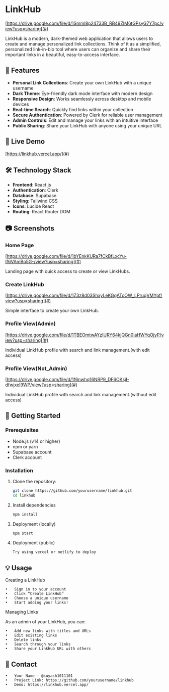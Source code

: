 # LinkHub
	
[https://drive.google.com/file/d/1SmmI8p24733B_RB49ZlM6tGPsyG7Y7pc/view?usp=sharing](#)

LinkHub is a modern, dark-themed web application that allows users to create and manage personalized link collections. Think of it as a simplified, personalized link-in-bio tool where users can organize and share their important links in a beautiful, easy-to-access interface.

## 🌟 Features

- **Personal Link Collections**: Create your own LinkHub with a unique username
- **Dark Theme**: Eye-friendly dark mode interface with modern design
- **Responsive Design**: Works seamlessly across desktop and mobile devices
- **Real-time Search**: Quickly find links within your collection
- **Secure Authentication**: Powered by Clerk for reliable user management
- **Admin Controls**: Edit and manage your links with an intuitive interface
- **Public Sharing**: Share your LinkHub with anyone using your unique URL

## 🚀 Live Demo

[https://linkhub.vercel.app/](#) 

## 🛠️ Technology Stack

- **Frontend**: React.js
- **Authentication**: Clerk
- **Database**: Supabase
- **Styling**: Tailwind CSS
- **Icons**: Lucide React
- **Routing**: React Router DOM

## 📷 Screenshots

### Home Page

[https://drive.google.com/file/d/1bYEnkKURa7fCkBfLxcYu-If6VAmBo5G-/view?usp=sharing](#)

Landing page with quick access to create or view LinkHubs.

### Create LinkHub

[https://drive.google.com/file/d/1Z3z8d03ShxyLeKGgAToOW_LPruqVMYpf/view?usp=sharing](#)

Simple interface to create your own LinkHub.

### Profile View(Admin)

[https://drive.google.com/file/d/1TBEOmtwAYzIURY64kjQGn0laHWYqOjyP/view?usp=sharing](#)

Individual LinkHub profile with search and link management.(with edit access)

### Profile View(Not_Admin)

[https://drive.google.com/file/d/1f6nwhq16NRP9_DF6OKsjI-dfwjxeI9WP/view?usp=sharing](#)

Individual LinkHub profile with search and link management.(without edit access)



## 🚀 Getting Started

### Prerequisites

- Node.js (v14 or higher)
- npm or yarn
- Supabase account
- Clerk account

### Installation

1. Clone the repository:

   ```bash
   git clone https://github.com/yourusername/linkhub.git
   cd linkhub
2. Install dependencies
   ```bash   
   npm install

3. Deployment (locally)
    ```bash
    npm start
4. Deployment (public)
   ```bash
   Try using vercel or netlify to deploy

## 💡 Usage

Creating a LinkHub

	•	Sign in to your account
	•	Click “Create LinkHub”
	•	Choose a unique username
	•	Start adding your links!

Managing Links

As an admin of your LinkHub, you can:

	•	Add new links with titles and URLs
	•	Edit existing links
	•	Delete links
	•	Search through your links
	•	Share your LinkHub URL with others

## 📧 Contact
  	•	Your Name - @suyash1011101
	•	Project Link: https://github.com/yourusername/linkhub
	•	Demo: https://linkhub.vercel.app/
